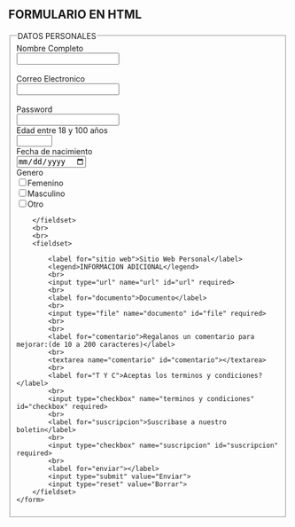 <!DOCTYPE html>
<html lang="es">
<head>
    <meta charset="UTF-8">
    <meta name="viewport" content="width=device-width, initial-scale=1.0">
    <title>Desarrollo Formulario en HTML</title>
</head>
<body>
    <h2>FORMULARIO EN HTML</h2>
    <form action="/submit" method="post">
        <fieldset>
            <legend>DATOS PERSONALES</legend>
            <label for="nombre completo">Nombre Completo</label> <br>
            <input type="text" id="id" name="nombre completo" minlength="3" required><br><br>
            <label for="correo">Correo Electronico</label><br>
            <input type="email" name="correo" id="correo" required
            pattern="[a-zA-Z0-9._%+-]+@[a-zA-Z0-9]+\.a-zA-Z{2, }"
            title= "formato de correo electronico: ejemplo@dominio.com"><br>
            <br>
            <label for="password">Password</label>
            <br>
            <input type="password" id="password" name="password" minlength="8" required>
            <br>
            <label for="edad">Edad entre 18 y 100 años</label>
            <br>
            <input type="number" name="edad" id="edad" min="18" max="100">
            <br>
            <label for="fecha_nacimiento">Fecha de nacimiento</label>
            <br>
            <input type="date" name="fecha_nacimiento" id="fecha_nacimiento" required>
            <br>
            <label for="genero">Genero</label>
            <br>
            <input type="checkbox" name="femenino" id="femenino" required>Femenino
            <br>
            <input type="checkbox" name="masculino" id="masculino" required>Masculino
            <br>
            <input type="checkbox" name="otro" id="otro" required>Otro
            <br>

        </fieldset>
        <br>
        <br> 
        <fieldset>

            <label for="sitio web">Sitio Web Personal</label>
            <legend>INFORMACION ADICIONAL</legend>  
            <br>
            <input type="url" name="url" id="url" required>
            <br>
            <label for="documento">Documento</label>
            <br>
            <input type="file" name="documento" id="file" required>
            <br>
            <br>
            <label for="comentario">Regalanos un comentario para mejorar:(de 10 a 200 caracteres)</label>
            <br>
            <textarea name="comentario" id="comentario"></textarea>
            <br>
            <label for="T Y C">Aceptas los terminos y condiciones?</label>
            <br>
            <input type="checkbox" name="terminos y condiciones" id="checkbox" required>
            <br>
            <label for="suscripcion">Suscribase a nuestro boletin</label>
            <br>
            <input type="checkbox" name="suscripcion" id="suscripcion" required>
            <br>
            <label for="enviar"></label>
            <input type="submit" value="Enviar">
            <input type="reset" value="Borrar">
        </fieldset>
    </form>
</body>
</html>
